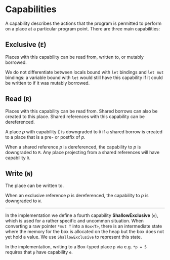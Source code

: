 # Capabilities

A capability describes the actions that the program is permitted to perform on a
place at a particular program point. There are three main capabilities:

## Exclusive (`E`)

Places with this capability can be read from, written to, or mutably borrowed.

We do not differentiate between locals bound with `let` bindings and `let mut`
bindings: a variable bound with `let` would still have this capability if it
could be written to if it was mutably borrowed.

## Read (`R`)

Places with this capability can be read from. Shared borrows can also be created
to this place. Shared references with this capability can be dereferenced.

A place $p$ with capability `E` is downgraded to `R` if a shared borrow is
created to a place that is a pre- or postfix of $p$.

When a shared reference $p$ is dereferenced, the capability to $p$ is downgraded
to `R`. Any place projecting from a shared references will have capability `R`.

## Write (`W`)

The place can be written to.

When an exclusive reference $p$ is dereferenced, the capability to $p$ is downgraded
to `W`.

<hr />

<div class="info">

In the implementation we define a fourth capability __ShallowExclusive__ (`e`),
which is used for a rather specific and uncommon situation. When converting a raw
pointer `*mut T` into a `Box<T>`, there is an intermediate state where the
memory for the box is allocated on the heap but the box does not yet hold a
value. We use `ShallowExclusive` to represent this state.

In the implementation, writing to a Box-typed place `p` via e.g. `*p = 5`
requires that `p` have capability `e`.

</div>
